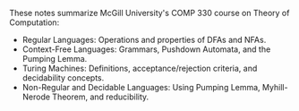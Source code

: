 These notes summarize McGill University's COMP 330 course on Theory of Computation:

- Regular Languages: Operations and properties of DFAs and NFAs.
- Context-Free Languages: Grammars, Pushdown Automata, and the Pumping Lemma.
- Turing Machines: Definitions, acceptance/rejection criteria, and decidability concepts.
- Non-Regular and Decidable Languages: Using Pumping Lemma, Myhill-Nerode Theorem, and reducibility.
